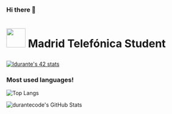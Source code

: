 ### Hi there 👋

<!--
**durantecode/durantecode** is a ✨ _special_ ✨ repository because its `README.md` (this file) appears on your GitHub profile.

Here are some ideas to get you started:

- 🔭 I’m currently working on ...
- 🌱 I’m currently learning ...
- 👯 I’m looking to collaborate on ...
- 🤔 I’m looking for help with ...
- 💬 Ask me about ...
- 📫 How to reach me: ...
- 😄 Pronouns: ...
- ⚡ Fun fact: ...
-->


# <p scolor="silver"> <img src="https://www.google.com/url?sa=i&url=https%3A%2F%2Fwww.42madrid.com%2F&psig=AOvVaw0sA-PasOwtBJtMrSUU3wcI&ust=1619208496702000&source=images&cd=vfe&ved=0CAIQjRxqFwoTCOCytvDTkvACFQAAAAAdAAAAABAD" width=50> Madrid Telefónica Student </p>

[![ldurante's 42 stats](https://badge42.herokuapp.com/api/stats/ldurante)](https://github.com/JaeSeoKim/badge42)

### Most used languages!

![Top Langs](https://github-readme-stats.vercel.app/api/top-langs/?username=durantecode&theme=tokyonight)

<img align="left" alt="durantecode's GitHub Stats" src="https://github-readme-stats.vercel.app/api?username=durantecode&show_icons=true&hide_border=true&theme=tokyonight" />

